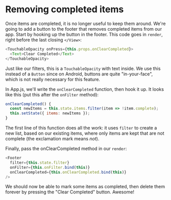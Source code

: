 # Removing completed items

Once items are completed, it is no longer useful to keep them around. We're going to add a button to the footer that removes completed items from our app. Start by hooking up the button in the footer. This code goes in `render`, right before the last closing `</View>`:

```js
<TouchableOpacity onPress={this.props.onClearCompleted}>
  <Text>Clear Completed</Text>
</TouchableOpacity>
```

Just like our filters, this is a `TouchableOpacity` with text inside. We use this instead of a `Button` since on Android, buttons are quite "in-your-face", which is not really necessary for this feature.

In App.js, we'll write the `onClearCompleted` function, then hook it up. It looks like this (put this after the `onFilter` method):

```js
onClearCompleted() {
  const newItems = this.state.items.filter(item => !item.complete);
  this.setState({ items: newItems });
}
```

The first line of this function does all the work: it uses `filter` to create a new list, based on our existing items, where only items are kept that are not complete (the exclamation mark means *not*).

Finally, pass the onClearCompleted method in our `render`:

```js
<Footer
  filter={this.state.filter}
  onFilter={this.onFilter.bind(this)}
  onClearCompleted={this.onClearCompleted.bind(this)}
/>
```

We should now be able to mark some items as completed, then delete them forever by pressing the "Clear Completed" button. Awesome!
